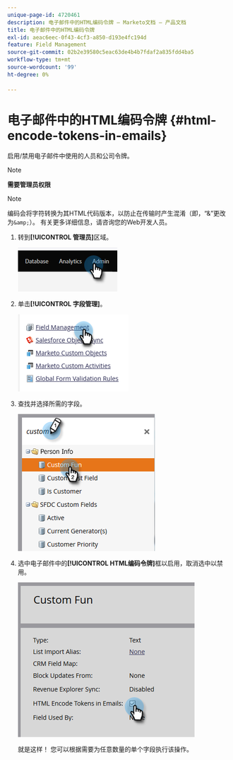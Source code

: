 ```yaml
---
unique-page-id: 4720461
description: 电子邮件中的HTML编码令牌 — Marketo文档 — 产品文档
title: 电子邮件中的HTML编码令牌
exl-id: aeac6eec-0f43-4cf3-a850-d193e4fc194d
feature: Field Management
source-git-commit: 02b2e39580c5eac63de4b4b7fdaf2a835fdd4ba5
workflow-type: tm+mt
source-wordcount: '99'
ht-degree: 0%

---
```


# 电子邮件中的HTML编码令牌 {#html-encode-tokens-in-emails}

启用/禁用电子邮件中使用的人员和公司令牌。

>[!NOTE]
>
>**需要管理员权限**

>[!NOTE]
>
>编码会将字符转换为其HTML代码版本，以防止在传输时产生混淆（即，“&amp;”更改为`&amp;`）。 有关更多详细信息，请咨询您的Web开发人员。

1. 转到&#x200B;**[!UICONTROL 管理员]**&#x200B;区域。

   ![](assets/html-encode-tokens-in-emails-1.png)

1. 单击&#x200B;**[!UICONTROL 字段管理]**。

   ![](assets/html-encode-tokens-in-emails-2.png)

1. 查找并选择所需的字段。

   ![](assets/html-encode-tokens-in-emails-3.png)

1. 选中电子邮件中的&#x200B;**[!UICONTROL HTML编码令牌]**&#x200B;框以启用，取消选中以禁用。

   ![](assets/html-encode-tokens-in-emails-4.png)

   就是这样！ 您可以根据需要为任意数量的单个字段执行该操作。

